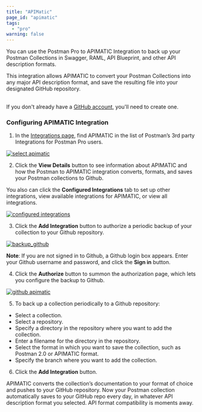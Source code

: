 ```yaml
---
title: "APIMatic"
page_id: "apimatic"
tags: 
  - "pro"
warning: false
---
```


You can use the Postman Pro to APIMATIC Integration to back up your Postman Collections in Swagger, RAML, API Blueprint, and other API description formats. <br>

This integration allows APIMATIC to convert your Postman Collections into any major API description format, and save the resulting file into your designated GitHub repository. <br> 

If you don't already have a [GitHub account](https://github.com/), you'll need to create one.


### Configuring APIMATIC Integration

1. In the [Integrations page](https://go.postman.co/dashboard/integrations), find APIMATIC in the list of Postman’s 3rd party Integrations for Postman Pro users.

[![select apimatic](https://s3.amazonaws.com/postman-static-getpostman-com/postman-docs/integrations_APImatic.png)](https://s3.amazonaws.com/postman-static-getpostman-com/postman-docs/integrations_APImatic.png)

<ol start="2">
  <li>Click the <b>View Details</b> button to see information about APIMATIC and how the Postman to APIMATIC integration converts, formats, and saves your Postman collections to Github. 
</li>
</ol>

You also can click the **Configured Integrations** tab to set up other integrations, view available integrations for APIMATIC, or view all integrations.

[![configured integrations](https://s3.amazonaws.com/postman-static-getpostman-com/postman-docs/WS-integrations-apimatic-conf-integr.png)](https://s3.amazonaws.com/postman-static-getpostman-com/postman-docs/WS-integrations-apimatic-conf-integr.png)

<ol start="3">
  <li>Click the <b>Add Integration</b> button to authorize a periodic backup of your collection to your Github repository. 
</li>
</ol>

[![backup_github](https://s3.amazonaws.com/postman-static-getpostman-com/postman-docs/WS-integrations_APImatic_backup_Github2.png)](https://s3.amazonaws.com/postman-static-getpostman-com/postman-docs/WS-integrations_APImatic_backup_Github2.png)

**Note**: If you are not signed in to Github, a Github login box appears. Enter your Github username and password, and click the **Sign in** button.

<ol start="4">
  <li>Click the <b>Authorize</b> button to summon the authorization page, which lets you configure the backup to Github. 
</li>
</ol>

[![github apimatic](https://s3.amazonaws.com/postman-static-getpostman-com/postman-docs/WS-integrations-github-authorized1-a.png)](https://s3.amazonaws.com/postman-static-getpostman-com/postman-docs/WS-integrations-github-authorized1-a.png)

<ol start="5">
  <li>To back up a collection periodically to a Github repository: 
</li>
</ol>

* Select a collection.
* Select a repository.
* Specify a directory in the repository where you want to add the collection.
* Enter a filename for the directory in the repository.
* Select the format in which you want to save the collection, such as Postman 2.0 or APIMATIC format.
* Specify the branch where you want to add the collection.

<ol start="6">
  <li>Click the <b>Add Integration</b> button. 
</li>
</ol>

APIMATIC converts the collection’s documentation to your format of choice and pushes to your GitHub repository.  Now your Postman collection automatically saves to your GitHub repo every day, in whatever API description format you selected.  API format compatibility is moments away.
